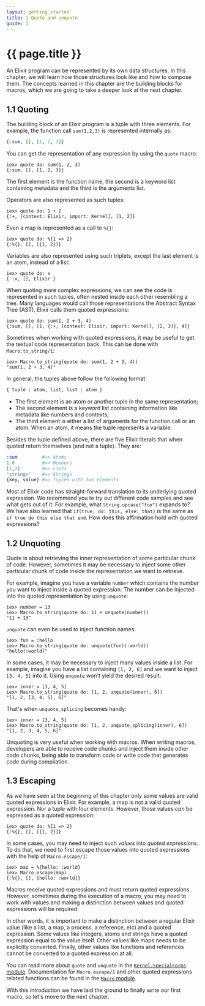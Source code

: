 ```yaml
---
layout: getting_started
title: 1 Quote and unquote
guide: 1
---
```


# {{ page.title }}

  <div class="toc"></div>

An Elixir program can be represented by its own data structures. In this chapter, we will learn how those structures look like and how to compose them. The concepts learned in this chapter are the building blocks for macros, which we are going to take a deeper look at the next chapter.

## 1.1 Quoting

The building block of an Elixir program is a tuple with three elements. For example, the function call `sum(1,2,3)` is represented internally as:

```elixir
{:sum, [], [1, 2, 3]}
```

You can get the representation of any expression by using the `quote` macro:

```iex
iex> quote do: sum(1, 2, 3)
{:sum, [], [1, 2, 3]}
```

The first element is the function name, the second is a keyword list containing metadata and the third is the arguments list.

Operators are also represented as such tuples:

```iex
iex> quote do: 1 + 2
{:+, [context: Elixir, import: Kernel], [1, 2]}
```

Even a map is represented as a call to `%{}`:

```iex
iex> quote do: %{1 => 2}
{:%{}, [], [{1, 2}]}
```

Variables are also represented using such triplets, except the last element is an atom, instead of a list:

```iex
iex> quote do: x
{ :x, [], Elixir }
```

When quoting more complex expressions, we can see the code is represented in such tuples, often nested inside each other resembling a tree. Many languages would call those representations the Abstract Syntax Tree (AST). Elixir calls them quoted expressions:

```iex
iex> quote do: sum(1, 2 + 3, 4)
{:sum, [], [1, {:+, [context: Elixir, import: Kernel], [2, 3]}, 4]}
```

Sometimes when working with quoted expressions, it may be useful to get the textual code representation back. This can be done with `Macro.to_string/1`:

```iex
iex> Macro.to_string(quote do: sum(1, 2 + 3, 4))
"sum(1, 2 + 3, 4)"
```

In general, the tuples above follow the following format:

```elixir
{ tuple | atom, list, list | atom }
```

* The first element is an atom or another tuple in the same representation;
* The second element is a keyword list containing information like metadata like numbers and contexts;
* The third element is either a list of arguments for the function call or an atom. When an atom, it means the tuple represents a variable.

Besides the tuple defined above, there are five Elixir literals that when quoted return themselves (and not a tuple). They are:

```elixir
:sum         #=> Atoms
1.0          #=> Numbers
[1,2]        #=> Lists
"strings"    #=> Strings
{key, value} #=> Tuples with two elements
```

Most of Elixir code has straight-forward translation to its underlying quoted expression. We recommend you to try out different code samples and see what gets out of it. For example, what `String.upcase("foo")` expands to? We have also learned that `if(true, do: this, else: that)` is the same as `if true do this else that end`. How does this affirmation hold with quoted expressions?

## 1.2 Unquoting

Quote is about retrieving the inner representation of some particular chunk of code. However, sometimes it may be necessary to inject some other particular chunk of code inside the representation we want to retrieve.

For example, imagine you have a variable `number` which contains the number you want to inject inside a quoted expression. The number can be injected into the quoted representation by using `unquote`:

```iex
iex> number = 13
iex> Macro.to_string(quote do: 11 + unquote(number))
"11 + 13"
```

`unquote` can even be used to inject function names:

```iex
iex> fun = :hello
iex> Macro.to_string(quote do: unquote(fun)(:world))
"hello(:world)"
```

In some cases, it may be necessary to inject many values inside a list. For example, imagine you have a list containing `[1, 2, 6]` and we want to inject `[3, 4, 5]` into it. Using `unquote` won't yield the desired result:

```iex
iex> inner = [3, 4, 5]
iex> Macro.to_string(quote do: [1, 2, unquote(inner), 6])
"[1, 2, [3, 4, 5], 6]"
```

That's when `unquote_splicing` becomes handy:

```iex
iex> inner = [3, 4, 5]
iex> Macro.to_string(quote do: [1, 2, unquote_splicing(inner), 6])
"[1, 2, 3, 4, 5, 6]"
```

Unquoting is very useful when working with macros. When writing macros, developers are able to receive code chunks and inject them inside other code chunks, being able to transform code or write code that generates code during compilation.

## 1.3 Escaping

As we have seen at the beginning of this chapter only some values are valid quoted expressions in Elixir. For example, a map is not a valid quoted expression. Nor a tuple with four elements. However, those values *can* be expressed as a quoted expression:

```iex
iex> quote do: %{1 => 2}
{:%{}, [], [{1, 2}]}
```

In some cases, you may need to inject such *values* into *quoted expressions*. To do that, we need to first escape those values into quoted expressions with the help of `Macro.escape/1`:

```iex
iex> map = %{hello: :world}
iex> Macro.escape(map)
{:%{}, [], [hello: :world]}
```

Macros receive quoted expressions and must return quoted expressions. However, sometimes during the execution of a macro, you may need to work with values and making a distinction between values and quoted expressions will be required.

In other words, it is important to make a distinction between a regular Elixir value (like a list, a map, a process, a reference, etc) and a quoted expression. Some values like integers, atoms and strings have a quoted expression equal to the value itself. Other values like maps needs to be explicitly converted. Finally, other values like functions and references cannot be converted to a quoted expression at all.

You can read more about `quote` and `unquote` in the [`Kernel.SpecialForms` module](/docs/stable/elixir/Kernel.SpecialForms.html). Documentation for `Macro.escape/1` and other quoted expressions related functions can be found in the [`Macro` module](/docs/stable/elixir/Macro.html).

With this introduction we have laid the ground to finally write our first macro, so let's move to the next chapter.
